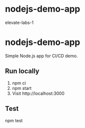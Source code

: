 # nodejs-demo-app
elevate-labs-1
# nodejs-demo-app
Simple Node.js app for CI/CD demo.

## Run locally
1. npm ci
2. npm start
3. Visit http://localhost:3000

## Test
npm test
